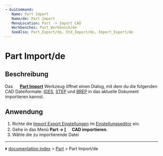 ```yaml
---
- GuiCommand:
   Name: Part Import‏‎
   Name/de: Part Import
   MenuLocation: Part -> Import CAD
   Workbenches: Part_Workbench/de
   SeeAlso: Part_Export/de, Std_Import/de, Import_Export/de
---
```


# Part Import/de

## Beschreibung

Das **<img src="images/Part_Import.svg" width=16px> [Part Import](Part_Import/de.md)** Werkzeug öffnet einen Dialog, mit dem du die folgenden CAD Dateiformate: [IGES](http://en.wikipedia.org/wiki/IGES), [STEP](http://en.wikipedia.org/wiki/Step_file) und [BREP](http://en.wikipedia.org/wiki/BREP) in das aktuelle Dokument importieren kannst.

## Anwendung

1.  Richte die [Import Export Einstellungen](Import_Export_Preferences/de.md) im [Einstellungseditor](Preferences_Editor/de.md) ein.
2.  Gehe in das Menü **Part → [<img src=images/Part_Import.svg style="width:16px"> CAD importieren**.
3.  Wähle die zu importierende Datei



---
⏵ [documentation index](../README.md) > [Part](Part_Workbench.md) > Part Import/de
